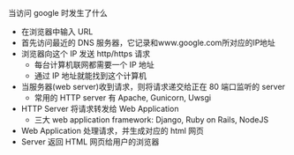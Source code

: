 当访问 google 时发生了什么

- 在浏览器中输入 URL
- 首先访问最近的 DNS 服务器，它记录和www.google.com所对应的IP地址
- 浏览器向这个 IP 发送 http/https 请求
  - 每台计算机联网都需要一个 IP 地址
  - 通过 IP 地址就能找到这个计算机
- 当服务器(web server)收到请求，则将请求递交给正在 80 端口监听的 server
  - 常用的 HTTP server 有 Apache, Gunicorn, Uwsgi
- HTTP Server 将请求转发给 Web Application
  - 三大 web application framework: Django, Ruby on Rails, NodeJS
- Web Application 处理请求，并生成对应的 html 网页
- Server 返回 HTML 网页给用户的浏览器

